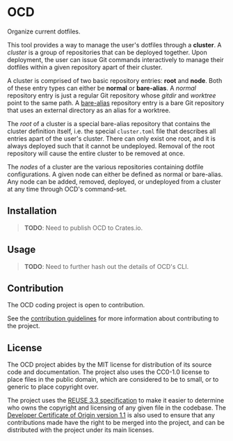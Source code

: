 <!--
SPDX-FileCopyrightText: 2025 Jason Pena <jasonpena@awkless.com>
SPDX-License-Identifier: MIT
-->

# OCD

Organize current dotfiles.

This tool provides a way to manage the user's dotfiles through a __cluster__. A
_cluster_ is a group of repositories that can be deployed together. Upon
deployment, the user can issue Git commands interactively to manage their
dotfiles within a given repository apart of their cluster.

A cluster is comprised of two basic repository entries: __root__ and __node__.
Both of these entry types can either be __normal__ or __bare-alias__. A _normal_
repository entry is just a regular Git repository whose _gitdir_ and _worktree_
point to the same path. A [bare-alias][archwiki-dotfiles] repository entry is a
bare Git repository that uses an external directory as an alias for a worktree.

The _root_ of a cluster is a special bare-alias repository that contains the
cluster definition itself, i.e. the special `cluster.toml` file that describes
all entries apart of the user's cluster. There can only exist one root, and it
is always deployed such that it cannot be undeployed. Removal of the root
repository will cause the entire cluster to be removed at once.

The _nodes_ of a cluster are the various repositories containing dotfile
configurations. A given node can either be defined as normal or bare-alias. Any
node can be added, removed, deployed, or undeployed from a cluster at any time
through OCD's command-set.

## Installation

> __TODO__: Need to publish OCD to Crates.io.

## Usage

> __TODO__: Need to further hash out the details of OCD's CLI.

## Contribution

The OCD coding project is open to contribution.

See the [contribution guidelines][contrib-guide] for more information about
contributing to the project.

## License

The OCD project abides by the MIT license for distribution of its source code
and documentation. The project also uses the CC0-1.0 license to place files in
the public domain, which are considered to be to small, or to generic to place
copyright over.

The project uses the [REUSE 3.3 specification][reuse-3.3] to make it easier to
determine who owns the copyright and licensing of any given file in the
codebase. The [Developer Certificate of Origin version 1.1][linux-dco] is also
used to ensure that any contributions made have the right to be merged into the
project, and can be distributed with the project under its main licenses.

[archwiki-dotfiles]: https://wiki.archlinux.org/title/Dotfiles#Tracking_dotfiles_directly_with_Git
[contrib-guide]: ./CONTRIBUTING.md
[linux-dco]: https://developercertificate.org/
[reuse-3.3]: https://reuse.software/spec-3.3/

